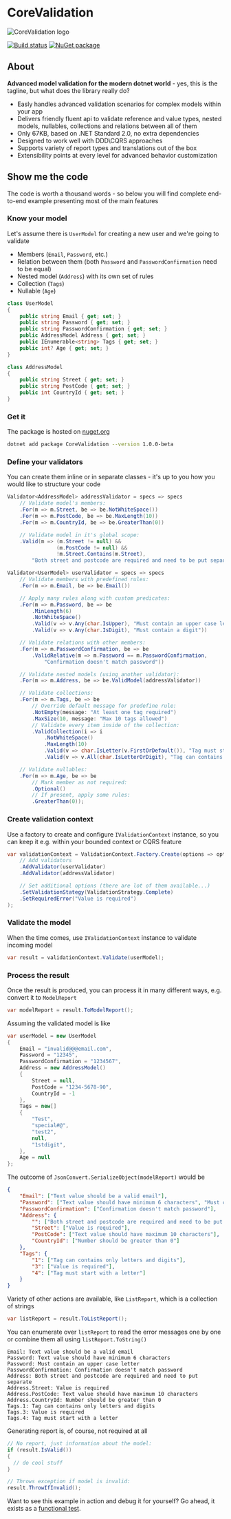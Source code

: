 # CoreValidation

![CoreValidation logo](https://github.com/bartoszlenar/CoreValidation/raw/master/logo/logo_128.png)

[![Build status](https://ci.appveyor.com/api/projects/status/y9itfpoy8su7yuxk?svg=true)](https://ci.appveyor.com/project/bartoszlenar/corevalidation) [![NuGet package](https://img.shields.io/nuget/v/CoreValidation.svg)](https://www.nuget.org/packages/CoreValidation)

## About

**Advanced model validation for the modern dotnet world** - yes, this is the tagline, but what does the library really do?

* Easly handles advanced validation scenarios for complex models within your app
* Delivers friendly fluent api to validate reference and value types, nested models, nullables, collections and relations between all of them
* Only 67KB, based on .NET Standard 2.0, no extra dependencies
* Designed to work well with DDD\CQRS approaches
* Supports variety of report types and translations out of the box
* Extensibility points at every level for advanced behavior customization

## Show me the code

The code is worth a thousand words - so below you will find complete end-to-end example presenting most of the main features

### Know your model

Let's assume there is `UserModel` for creating a new user and we're going to validate

* Members (`Email`, `Password`, etc.)
* Relation between them (both `Password` and `PasswordConfirmation` need to be equal)
* Nested model (`Address`) with its own set of rules
* Collection (`Tags`)
* Nullable (`Age`)

``` csharp
class UserModel
{
    public string Email { get; set; }
    public string Password { get; set; }
    public string PasswordConfirmation { get; set; }
    public AddressModel Address { get; set; }
    public IEnumerable<string> Tags { get; set; }
    public int? Age { get; set; }
}
```

``` csharp
class AddressModel
{
    public string Street { get; set; }
    public string PostCode { get; set; }
    public int CountryId { get; set; }
}
```

### Get it

The package is hosted on [nuget.org](https://www.nuget.org/packages/CoreValidation)

``` bash
dotnet add package CoreValidation --version 1.0.0-beta
```

### Define your validators

You can create them inline or in separate classes - it's up to you how you would like to structure your code

``` csharp
Validator<AddressModel> addressValidator = specs => specs
    // Validate model's members:
    .For(m => m.Street, be => be.NotWhiteSpace())
    .For(m => m.PostCode, be => be.MaxLength(10))
    .For(m => m.CountryId, be => be.GreaterThan(0))

    // Validate model in it's global scope:
    .Valid(m => (m.Street != null) &&
                (m.PostCode != null) &&
                !m.Street.Contains(m.Street),
        "Both street and postcode are required and need to be put separate");
```

``` csharp
Validator<UserModel> userValidator = specs => specs
    // Validate members with predefined rules:
    .For(m => m.Email, be => be.Email())

    // Apply many rules along with custom predicates:
    .For(m => m.Password, be => be
        .MinLength(6)
        .NotWhiteSpace()
        .Valid(v => v.Any(char.IsUpper), "Must contain an upper case letter")
        .Valid(v => v.Any(char.IsDigit), "Must contain a digit"))

    // Validate relations with other members:
    .For(m => m.PasswordConfirmation, be => be
        .ValidRelative(m => m.Password == m.PasswordConfirmation,
            "Confirmation doesn't match password"))

    // Validate nested models (using another validator):
    .For(m => m.Address, be => be.ValidModel(addressValidator))

    // Validate collections:
    .For(m => m.Tags, be => be
        // Override default message for predefine rule:
        .NotEmpty(message: "At least one tag required")
        .MaxSize(10, message: "Max 10 tags allowed")
        // Validate every item inside of the collection:
        .ValidCollection(i => i
            .NotWhiteSpace()
            .MaxLength(10)
            .Valid(v => char.IsLetter(v.FirstOrDefault()), "Tag must start with a letter")
            .Valid(v => v.All(char.IsLetterOrDigit), "Tag can contains only letters and digits")))

    // Validate nullables:
    .For(m => m.Age, be => be
        // Mark member as not required:
        .Optional()
        // If present, apply some rules:
        .GreaterThan(0));
```

### Create validation context

Use a factory to create and configure `IValidationContext` instance, so you can keep it e.g. within your bounded context or CQRS feature

``` csharp
var validationContext = ValidationContext.Factory.Create(options => options
    // Add validators
    .AddValidator(userValidator)
    .AddValidator(addressValidator)

    // Set additional options (there are lot of them available...)
    .SetValidationStategy(ValidationStrategy.Complete)
    .SetRequiredError("Value is required")
);
```

### Validate the model

When the time comes, use `IValidationContext` instance to validate incoming model

``` csharp
var result = validationContext.Validate(userModel);
```

### Process the result

Once the result is produced, you can process it in many different ways, e.g. convert it to `ModelReport`

``` csharp
var modelReport = result.ToModelReport();
```

Assuming the validated model is like

``` csharp
var userModel = new UserModel
{
    Email = "invalid@@@email.com",
    Password = "12345",
    PasswordConfirmation = "1234567",
    Address = new AddressModel()
    {
        Street = null,
        PostCode = "1234-5678-90",
        CountryId = -1
    },
    Tags = new[]
    {
        "Test",
        "special#@",
        "test2",
        null,
        "1stdigit",
    },
    Age = null
};
```

The outcome of `JsonConvert.SerializeObject(modelReport)` would be

``` json
{
    "Email": ["Text value should be a valid email"],
    "Password": ["Text value should have minimum 6 characters", "Must contain an upper case letter"],
    "PasswordConfirmation": ["Confirmation doesn't match password"],
    "Address": {
        "": ["Both street and postcode are required and need to be put separate"],
        "Street": ["Value is required"],
        "PostCode": ["Text value should have maximum 10 characters"],
        "CountryId": ["Number should be greater than 0"]
    },
    "Tags": {
        "1": ["Tag can contains only letters and digits"],
        "3": ["Value is required"],
        "4": ["Tag must start with a letter"]
    }
}
```

Variety of other actions are available, like `ListReport`, which is a collection of strings

``` csharp
var listReport = result.ToListReport();
```

You can enumerate over `listReport` to read the error messages one by one or combine them all using  `listReport.ToString()`

```
Email: Text value should be a valid email
Password: Text value should have minimum 6 characters
Password: Must contain an upper case letter
PasswordConfirmation: Confirmation doesn't match password
Address: Both street and postcode are required and need to put separate
Address.Street: Value is required
Address.PostCode: Text value should have maximum 10 characters
Address.CountryId: Number should be greater than 0
Tags.1: Tag can contains only letters and digits
Tags.3: Value is required
Tags.4: Tag must start with a letter
```

Generating report is, of course, not required at all

``` csharp
// No report, just information about the model:
if (result.IsValid())
{
  // do cool stuff
}
```

``` csharp
// Throws exception if model is invalid:
result.ThrowIfInvalid();
```

Want to see this example in action and debug it for yourself? Go ahead, it exists as a [functional test](tests/CoreValidation.FunctionalTests/ShowMeTheCode/ShowMeTheCodeTests.cs).